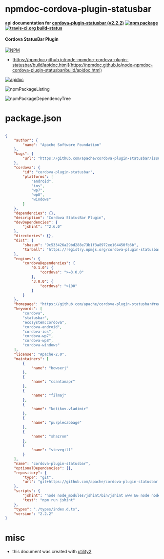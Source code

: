 # npmdoc-cordova-plugin-statusbar

#### api documentation for  [cordova-plugin-statusbar (v2.2.2)](https://github.com/apache/cordova-plugin-statusbar#readme)  [![npm package](https://img.shields.io/npm/v/npmdoc-cordova-plugin-statusbar.svg?style=flat-square)](https://www.npmjs.org/package/npmdoc-cordova-plugin-statusbar) [![travis-ci.org build-status](https://api.travis-ci.org/npmdoc/node-npmdoc-cordova-plugin-statusbar.svg)](https://travis-ci.org/npmdoc/node-npmdoc-cordova-plugin-statusbar)

#### Cordova StatusBar Plugin

[![NPM](https://nodei.co/npm/cordova-plugin-statusbar.png?downloads=true&downloadRank=true&stars=true)](https://www.npmjs.com/package/cordova-plugin-statusbar)

- [https://npmdoc.github.io/node-npmdoc-cordova-plugin-statusbar/build/apidoc.html](https://npmdoc.github.io/node-npmdoc-cordova-plugin-statusbar/build/apidoc.html)

[![apidoc](https://npmdoc.github.io/node-npmdoc-cordova-plugin-statusbar/build/screenCapture.buildCi.browser.%252Ftmp%252Fbuild%252Fapidoc.html.png)](https://npmdoc.github.io/node-npmdoc-cordova-plugin-statusbar/build/apidoc.html)

![npmPackageListing](https://npmdoc.github.io/node-npmdoc-cordova-plugin-statusbar/build/screenCapture.npmPackageListing.svg)

![npmPackageDependencyTree](https://npmdoc.github.io/node-npmdoc-cordova-plugin-statusbar/build/screenCapture.npmPackageDependencyTree.svg)



# package.json

```json

{
    "author": {
        "name": "Apache Software Foundation"
    },
    "bugs": {
        "url": "https://github.com/apache/cordova-plugin-statusbar/issues"
    },
    "cordova": {
        "id": "cordova-plugin-statusbar",
        "platforms": [
            "android",
            "ios",
            "wp7",
            "wp8",
            "windows"
        ]
    },
    "dependencies": {},
    "description": "Cordova StatusBar Plugin",
    "devDependencies": {
        "jshint": "^2.6.0"
    },
    "directories": {},
    "dist": {
        "shasum": "9c533426a29bd288e73b1f3a8972ee164450fb6b",
        "tarball": "https://registry.npmjs.org/cordova-plugin-statusbar/-/cordova-plugin-statusbar-2.2.2.tgz"
    },
    "engines": {
        "cordovaDependencies": {
            "0.1.0": {
                "cordova": ">=3.0.0"
            },
            "3.0.0": {
                "cordova": ">100"
            }
        }
    },
    "homepage": "https://github.com/apache/cordova-plugin-statusbar#readme",
    "keywords": [
        "cordova",
        "statusbar",
        "ecosystem:cordova",
        "cordova-android",
        "cordova-ios",
        "cordova-wp7",
        "cordova-wp8",
        "cordova-windows"
    ],
    "license": "Apache-2.0",
    "maintainers": [
        {
            "name": "bowserj"
        },
        {
            "name": "csantanapr"
        },
        {
            "name": "filmaj"
        },
        {
            "name": "kotikov.vladimir"
        },
        {
            "name": "purplecabbage"
        },
        {
            "name": "shazron"
        },
        {
            "name": "stevegill"
        }
    ],
    "name": "cordova-plugin-statusbar",
    "optionalDependencies": {},
    "repository": {
        "type": "git",
        "url": "git+https://github.com/apache/cordova-plugin-statusbar.git"
    },
    "scripts": {
        "jshint": "node node_modules/jshint/bin/jshint www && node node_modules/jshint/bin/jshint src && node node_modules/jshint/bin/jshint tests",
        "test": "npm run jshint"
    },
    "types": "./types/index.d.ts",
    "version": "2.2.2"
}
```



# misc
- this document was created with [utility2](https://github.com/kaizhu256/node-utility2)
